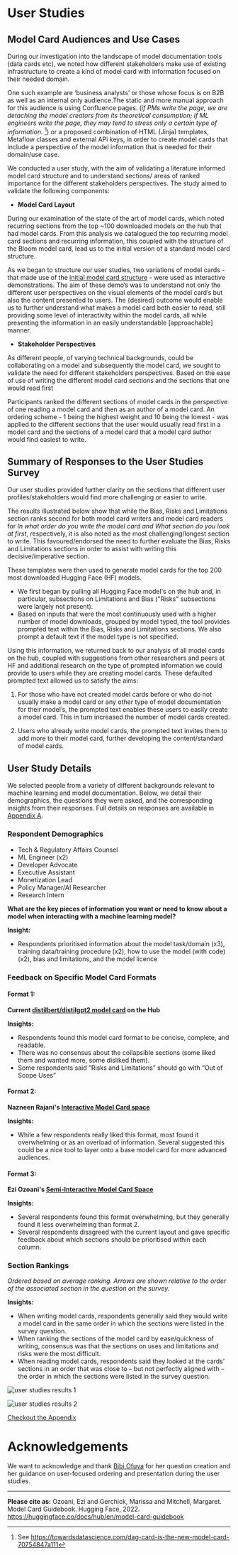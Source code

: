 # User Studies
## Model Card Audiences and Use Cases

During our investigation into the landscape of model documentation tools (data cards etc), we noted how different stakeholders make use of existing infrastructure to create a kind of model card with information focused on their needed domain.

One such example are ‘business analysts’ or those whose focus is on B2B as well as an internal only audience.The static and more manual approach for this audience is using Confluence pages. (*if PMs write the page, we are detaching the model creators from its theoretical consumption; if ML engineers write the page, they may tend to stress only a certain type of information.* [^1]) or a proposed combination of HTML (Jinja) templates, Metaflow classes and external APi keys, in order to create model cards that include a perspective of the model information that is needed for their domain/use case. 

We conducted a user study, with the aim of validating a literature informed model card structure and to understand sections/ areas of ranked importance for the different stakeholders perspectives. The study aimed to validate the following components:

* **Model Card Layout** 

During our examination of the state of the art of model cards, which noted recurring sections from the top ~100 downloaded models on the hub that had model cards. From this analysis we catalogued the top recurring model card sections and recurring information, this coupled with the structure of the Bloom model card, lead us to the initial version of a standard model card structure. 

As we began to structure our user studies, two variations of model cards - that made use of the [initial model card structure](./model-card-annotated) - were used as interactive demonstrations. The aim of these demo’s was to understand not only the different user perspectives on the visual elements of the model card’s but also the content presented to users. The {desired} outcome would enable us to further understand  what makes a model card both easier to read, still providing some level of interactivity within the model cards, all while presenting the information in an easily understandable [approachable] manner.

* **Stakeholder Perspectives**

As different people, of varying technical backgrounds, could be collaborating on a model and subsequently the model card, we sought to validate the need for different stakeholders perspectives. Based on the ease of use of writing the different model card sections and the sections that one would read first

Participants ranked the different sections of model cards in the perspective of one reading a model card and then as an author of a model card. An ordering scheme - 1 being the highest weight and 10 being the lowest - was applied to the different sections that the user would usually read first in a model card and the sections of a model card that a model card author would find easiest to write. 


## Summary of Responses to the User Studies Survey

Our user studies provided further clarity on the sections that different user profiles/stakeholders would find more challenging or easier to write. 

The results illustrated below show that while the Bias, Risks and Limitations section ranks second for both model card writers and model card readers for *In what order do you write the model card and What section do you look at first*, respectively, it is also noted as the most challenging/longest section to write. This favoured/endorsed the need to further evaluate the Bias, Risks and Limitations sections in order to assist with writing this decisive/imperative section.

These templates were then used to generate model cards for the top 200 most downloaded Hugging Face (HF) models. 

* We first began by pulling all Hugging Face model's on the hub and, in particular, subsections on Limitations and Bias ("Risks" subsections were largely not present).
* Based on inputs that were the most continuously used with a higher number of model downloads, grouped by model typed, the tool provides prompted text within the Bias, Risks and Limitations sections. We also prompt a default text if the model type is not specified.

Using this information, we returned back to our analysis of all model cards on the hub, coupled with suggestions from other researchers and peers at HF and additional research on the type of prompted information we could provide to users while they are creating model cards. These defaulted prompted text allowed us to satisfy the aims:

1) For those who have not created model cards before or who do not usually make a model card or any other type of model documentation for their model’s, the prompted text enables these users to easily create a model card. This in turn increased the number of model cards created.
   
2) Users who already write model cards, the prompted text invites them to add more to their model card, further developing the content/standard of model cards. 

## User Study Details

We selected people from a variety of different backgrounds relevant to machine learning and model documentation. Below, we detail their demographics, the questions they were asked, and the corresponding insights from their responses. Full details on responses are available in [Appendix A](./model-card-appendix#appendix-a-user-study).

### Respondent Demographics

* Tech & Regulatory Affairs Counsel
* ML Engineer (x2)
* Developer Advocate
* Executive Assistant
* Monetization Lead
* Policy Manager/AI Researcher
* Research Intern

**What are the key pieces of information you want or need to know about a model when interacting with a machine learning model?**

**Insight:**

* Respondents prioritised information about the model task/domain (x3), training data/training procedure (x2), how to use the model (with code) (x2), bias and limitations, and the model licence

### Feedback on Specific Model Card Formats

#### Format 1: 
**Current [distilbert/distilgpt2 model card](https://huggingface.co/distilbert/distilgpt2) on the Hub**

**Insights:**

* Respondents found this model card format to be concise, complete, and readable. 
* There was no consensus about the collapsible sections (some liked them and wanted more, some disliked them). 
* Some respondents said “Risks and Limitations” should go with “Out of Scope Uses”

#### Format 2: 
**Nazneen Rajani's [Interactive Model Card space](https://huggingface.co/spaces/nazneen/interactive-model-cards)**

**Insights:**

* While a few respondents really liked this format, most found it overwhelming or as an overload of information. Several suggested this could be a nice tool to layer onto a base model card for more advanced audiences.

#### Format 3: 
**Ezi Ozoani's [Semi-Interactive Model Card Space](https://huggingface.co/spaces/Ezi/ModelCardsAnalysis)**

**Insights:**

* Several respondents found this format overwhelming, but they generally found it less overwhelming than format 2.
* Several respondents disagreed with the current layout and gave specific feedback about which sections should be prioritised within each column.


### Section Rankings
*Ordered based on average ranking. Arrows are shown relative to the order of the associated section in the question on the survey.*

**Insights:** 
* When writing model cards, respondents generally said they would write a model card in the same order in which the sections were listed in the survey question.
* When ranking the sections of the model card by ease/quickness of writing, consensus was that the sections on uses and limitations and risks were the most difficult.
* When reading model cards, respondents said they looked at the cards’ sections in an order that was close to – but not perfectly aligned with – the order in which the sections were listed in the survey question.

![user studies results 1](https://huggingface.co/datasets/huggingface/documentation-images/blob/main/hub/usaer-studes-responses(1).png) 

![user studies results 2](https://huggingface.co/datasets/huggingface/documentation-images/blob/main/hub/user-studies-responses(2).png) 


<Tip>

 [Checkout the Appendix](./model-card-appendix)

 </Tip>


Acknowledgements
================

We want to acknowledge and thank [Bibi Ofuya](https://www.figma.com/proto/qrPCjWfFz5HEpWqQ0PJSWW/Bibi's-Portfolio?page-id=0%3A1&node-id=1%3A28&viewport=243%2C48%2C0.2&scaling=min-zoom&starting-point-node-id=1%3A28) for her question creation and her guidance on user-focused ordering and presentation during the user studies.


[^1]: See https://towardsdatascience.com/dag-card-is-the-new-model-card-70754847a111


---

**Please cite as:**
Ozoani, Ezi and Gerchick, Marissa and Mitchell, Margaret. Model Card Guidebook. Hugging Face, 2022. https://huggingface.co/docs/hub/en/model-card-guidebook

